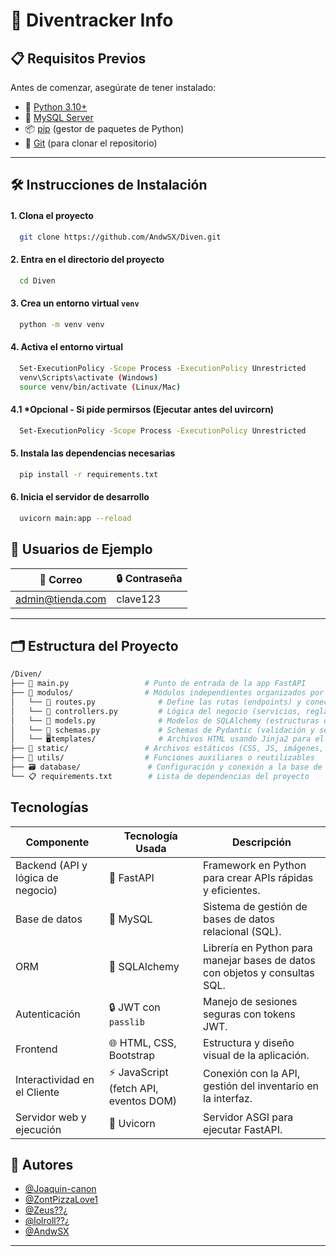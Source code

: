 # 🚀 Diventracker Info

## 📋 Requisitos Previos

Antes de comenzar, asegúrate de tener instalado:

- 🐍 [Python 3.10+](https://www.python.org/downloads/)
- 🐬 [MySQL Server](https://dev.mysql.com/downloads/mysql/)
- 📦 [pip](https://pip.pypa.io/en/stable/installation/) (gestor de paquetes de Python)
- 🌿 [Git](https://git-scm.com/) (para clonar el repositorio)

---

## 🛠️ Instrucciones de Instalación


#### 1. Clona el proyecto

```bash
  git clone https://github.com/AndwSX/Diven.git
```

#### 2. Entra en el directorio del proyecto

```bash
  cd Diven
```

#### 3. Crea un entorno virtual `venv`

```bash
  python -m venv venv
```

#### 4. Activa el entorno virtual


```bash
  Set-ExecutionPolicy -Scope Process -ExecutionPolicy Unrestricted
  venv\Scripts\activate (Windows)
  source venv/bin/activate (Linux/Mac)
```

#### 4.1 *Opcional - Si pide permirsos (Ejecutar antes del uvircorn)


```bash
  Set-ExecutionPolicy -Scope Process -ExecutionPolicy Unrestricted
```

#### 5. Instala las dependencias necesarias

```bash
  pip install -r requirements.txt
```

#### 6. Inicia el servidor de desarrollo

```bash
  uvicorn main:app --reload
```

## 👥 Usuarios de Ejemplo

| 📧 Correo                  | 🔒 Contraseña     |
|---------------------------|-------------------|
| admin@tienda.com      | clave123     |


---

## 🗂️ Estructura del Proyecto

```bash
/Diven/
├── 📄 main.py                 # Punto de entrada de la app FastAPI
├── 📁 modulos/                # Módulos independientes organizados por funcionalidad
│   └── 🔁 routes.py              # Define las rutas (endpoints) y conecta con controllers
│   └── 🧠 controllers.py         # Lógica del negocio (servicios, reglas)
│   └── 🧱 models.py              # Modelos de SQLAlchemy (estructuras de la base de datos)
│   └── 🧾 schemas.py             # Schemas de Pydantic (validación y serialización de datos)
│   └── 🖥️templates/              # Archivos HTML usando Jinja2 para el renderizado
├── 🎨 static/                 # Archivos estáticos (CSS, JS, imágenes, etc.)
├── 🧰 utils/                  # Funciones auxiliares o reutilizables
├── 🗃️ database/               # Configuración y conexión a la base de datos
└── 📋 requirements.txt        # Lista de dependencias del proyecto
```

## Tecnologías

| Componente                      | Tecnología Usada                             | Descripción                                                                              |
|----------------------------------|----------------------------------------------|------------------------------------------------------------------------------------------|
| Backend (API y lógica de negocio)| 🐍 FastAPI                                   | Framework en Python para crear APIs rápidas y eficientes.                                |
| Base de datos                   | 🐬 MySQL        | Sistema de gestión de bases de datos relacional (SQL).                                   |
| ORM                             | 🔗 SQLAlchemy                                | Librería en Python para manejar bases de datos con objetos y consultas SQL.               |
| Autenticación                   | 🔒 JWT con `passlib`                 | Manejo de sesiones seguras con tokens JWT.                                                |
| Frontend                        | 🌐 HTML, CSS, Bootstrap                      | Estructura y diseño visual de la aplicación.                                              |
| Interactividad en el Cliente    | ⚡ JavaScript (fetch API, eventos DOM)        | Conexión con la API, gestión del inventario en la interfaz.                               |
| Servidor web y ejecución        | 🚀 Uvicorn                                   | Servidor ASGI para ejecutar FastAPI.                                                      |

## 👥 Autores

- [@Joaquin-canon](https://github.com/Joaquin-canon)
- [@ZontPizzaLove1](https://github.com/ZontPizzaLove1)
- [@Zeus??¿](https://github.com/Diventracker)
- [@lolroll??¿](https://github.com/Diventracker)
- [@AndwSX](https://github.com/AndwSX)


---

